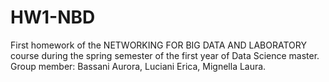 # HW1-NBD
First homework of the NETWORKING FOR BIG DATA AND LABORATORY course during the spring semester of the first year of Data Science master.
Group member: Bassani Aurora, Luciani Erica, Mignella Laura.
